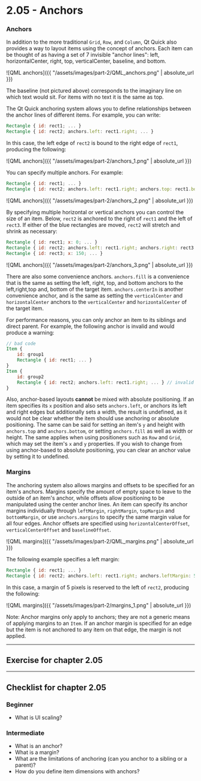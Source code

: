 # 2.05 - Anchors

### Anchors

In addition to the more traditional `Grid`, `Row`, and `Column`, Qt Quick also provides a way to layout items using the concept of anchors. Each item can be thought of as having a set of 7 invisible "anchor lines": left, horizontalCenter, right, top, verticalCenter, baseline, and bottom.

![QML anchors]({{ "/assets/images/part-2/QML_anchors.png" | absolute_url }})

The baseline (not pictured above) corresponds to the imaginary line on which text would sit. For items with no text it is the same as top.

The Qt Quick anchoring system allows you to define relationships between the anchor lines of different items. For example, you can write:

```qml
Rectangle { id: rect1; ... }
Rectangle { id: rect2; anchors.left: rect1.right; ... }
```

In this case, the left edge of `rect2` is bound to the right edge of `rect1`, producing the following:

![QML anchors]({{ "/assets/images/part-2/anchors_1.png" | absolute_url }})

You can specify multiple anchors. For example:

```qml
Rectangle { id: rect1; ... }
Rectangle { id: rect2; anchors.left: rect1.right; anchors.top: rect1.bottom; ... }
```

![QML anchors]({{ "/assets/images/part-2/anchors_2.png" | absolute_url }})

By specifying multiple horizontal or vertical anchors you can control the size of an item. Below, `rect2` is anchored to the right of `rect1` and the left of `rect3`. If either of the blue rectangles are moved, `rect2` will stretch and shrink as necessary:

```qml
Rectangle { id: rect1; x: 0; ... }
Rectangle { id: rect2; anchors.left: rect1.right; anchors.right: rect3.left; ... }
Rectangle { id: rect3; x: 150; ... }
```

![QML anchors]({{ "/assets/images/part-2/anchors_3.png" | absolute_url }})

There are also some convenience anchors. `anchors.fill` is a convenience that is the same as setting the left, right, top, and bottom anchors to the left,right,top and, bottom of the target item. `anchors.centerIn` is another convenience anchor, and is the same as setting the `verticalCenter` and `horizontalCenter` anchors to the `verticalCenter` and `horizontalCenter` of the target item.

For performance reasons, you can only anchor an item to its siblings and direct parent. For example, the following anchor is invalid and would produce a warning:

```qml
// bad code
Item {
    id: group1
    Rectangle { id: rect1; ... }
}
Item {
    id: group2
    Rectangle { id: rect2; anchors.left: rect1.right; ... } // invalid anchor!
}
```

Also, anchor-based layouts **cannot** be mixed with absolute positioning. If an item specifies its `x` position and also sets `anchors.left`, or anchors its left and right edges but additionally sets a width, the result is undefined, as it would not be clear whether the item should use anchoring or absolute positioning. The same can be said for setting an item's `y` and height with `anchors.top` and `anchors.bottom`, or setting `anchors.fill` as well as width or height. The same applies when using positioners such as `Row` and `Grid`, which may set the item's `x` and `y` properties. If you wish to change from using anchor-based to absolute positioning, you can clear an anchor value by setting it to undefined.

### Margins

The anchoring system also allows margins and offsets to be specified for an item's anchors. Margins specify the amount of empty space to leave to the outside of an item's anchor, while offsets allow positioning to be manipulated using the center anchor lines. An item can specify its anchor margins individually through `leftMargin`, `rightMargin`, `topMargin` and `bottomMargin`, or use `anchors.margins` to specify the same margin value for all four edges. Anchor offsets are specified using `horizontalCenterOffset`, `verticalCenterOffset` and `baselineOffset`.

![QML margins]({{ "/assets/images/part-2/QML_margins.png" | absolute_url }})

The following example specifies a left margin:

```qml
Rectangle { id: rect1; ... }
Rectangle { id: rect2; anchors.left: rect1.right; anchors.leftMargin: 5; ... }
```

In this case, a margin of 5 pixels is reserved to the left of `rect2`, producing the following:

![QML margins]({{ "/assets/images/part-2/margins_1.png" | absolute_url }})

Note: Anchor margins only apply to anchors; they are not a generic means of applying margins to an `Item`. If an anchor margin is specified for an edge but the item is not anchored to any item on that edge, the margin is not applied.

***

## Exercise for chapter 2.05


***

## Checklist for chapter 2.05

### Beginner

* What is UI scaling?

### Intermediate

* What is an anchor?
* What is a margin?
* What are the limitations of anchoring (can you anchor to a sibling or a parent)?
* How do you define item dimensions with anchors?
